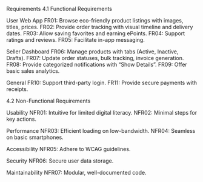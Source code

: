 Requirements
4.1 Functional Requirements

User Web App
FR01: Browse eco-friendly product listings with images, titles, prices.
FR02: Provide order tracking with visual timeline and delivery dates.
FR03: Allow saving favorites and earning ePoints.
FR04: Support ratings and reviews.
FR05: Facilitate in-app messaging.


Seller Dashboard
FR06: Manage products with tabs (Active, Inactive, Drafts).
FR07: Update order statuses, bulk tracking, invoice generation.
FR08: Provide categorized notifications with “Show Details”.
FR09: Offer basic sales analytics.


General
FR10: Support third-party login.
FR11: Provide secure payments with receipts.



4.2 Non-Functional Requirements

Usability
NFR01: Intuitive for limited digital literacy.
NFR02: Minimal steps for key actions.


Performance
NFR03: Efficient loading on low-bandwidth.
NFR04: Seamless on basic smartphones.


Accessibility
NFR05: Adhere to WCAG guidelines.


Security
NFR06: Secure user data storage.


Maintainability
NFR07: Modular, well-documented code.



